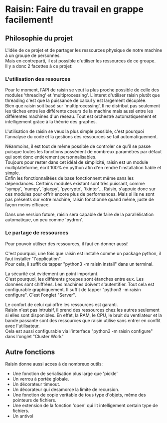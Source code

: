 # Raisin: Faire du travail en grappe facilement!

## Philosophie du projet
L'idée de ce projet et de partager les ressources physique de notre machine à un groupe de personnes.\
Mais en contreparti, il est possible d'utiliser les ressources de ce groupe.\
Il y a donc 2 facettes à ce projet:

### L'utilisation des resources
Pour le moment, l'API de raisin se veut la plus proche possible de celle des modules 'threading' et 'multiprocessing'.
L'interet d'utiliser raisin plutôt que threading c'est que la puissance de calcul y est largement décuplée.\
Bien que raisin soit basé sur 'multiprocessing', Il ne distribut pas seulement les tâches entre les différents coeurs de la machine mais aussi entre les différentes machines d'un réseau. Tout est orchestré automatiquement et intelligement grâce à la théorie des graphes.

L'utilisation de raisin se veux la plus simple possible, c'est pourquoi l'annalyse du code et la gestions des ressources se fait automatiquement.

Néanmoins, il est tout de même possible de controler ce qu'il se passe puisque toutes les fonctions possèdent de nombreux paramètres par défaut qui sont donc entièrement personnalisables.\
Toujours pour rester dans cet idéal de simplicité, raisin est un module multiplateforme, écrit 100% en python afin d'en rendre l'installation fiable et simple.\
Enfin les fonctionnalitées de base fonctionnent même sans les dépendances. Certains modules existant sont très puissant, comme 'sympy', 'numpy', 'giacpy', 'pycrypto', 'tkinter'... Raisin, s'appuie donc sur ces modules pour offrir encore plus de performances. Mais si ils ne sont pas présents sur votre machine, raisin fonctionne quand même, juste de façon moins efficace.

Dans une version future, raisin sera capable de faire de la parallélisation automatique, un peu comme 'pydron'.

### Le partage de ressources
Pour pouvoir utiliser des ressources, il faut en donner aussi!

C'est pourquoi, une fois que raisin est installé comme un package python, il faut installer "l'application".\
Pour cela, il suffit de tapper "python3 -m raisin install" dans un terminal.

La sécurité est évidement un point important.\
C'est pourquoi, les différents groupes sont étanches entre eux. Les données sont chiffrées. Les machines doivent s'autentifier. Tout cela est configurable graphiquement. Il suffit de tapper "python3 -m raisin configure". C'est l'onglet "Server".

Le confort de celui qui offre les ressources est garanti.\
Raisin n'est pas intruisif, il prend des ressources chez les autres seulement si elles sont disponibles. En effet, la RAM, le CPU, le bruit du ventilateur et la bande passante sont des ressources que raisin utilise sans entrer en conflit avec l'utilisateur.\
Cela est aussi configurable via l'interface "python3 -m raisin configure" dans l'onglet "Cluster Work"

## Autre fonctions
Raisin donne aussi acces à de nombreux outils:
* Une fonction de serialisation plus large que 'pickle'
* Un verrou à portée globale.
* Un décorateur timeout.
* Un décorateur qui desamorce la limite de recursion.
* Une fonction de copie veritable de tous type d'objets, même des pointeurs de fichiers.
* Une extension de la fonction 'open' qui lit intelligement certain type de fichiers.
* Un antivol
